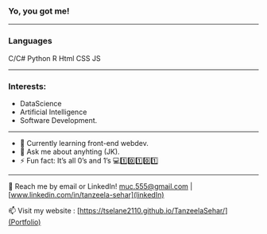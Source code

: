 ### Yo, you got me!

_________________________________________________________________________________________________________________________________________________________________________________


### Languages
C/C#
Python
R
Html
CSS
JS

_________________________________________________________________________________________________________________________________________________________________________________

### Interests:
- DataScience
- Artificial Intelligence
- Software Development.
_________________________________________________________________________________________________________________________________________________________________________________

- 🌱 Currently learning front-end webdev.
- 💬 Ask me about anyhting (JK).
- ⚡ Fun fact: It’s all 0’s and 1’s 💻1️⃣0️⃣1️⃣0️⃣1️⃣

_________________________________________________________________________________________________________________________________________________________________________________

💬 Reach me by email or LinkedIn! muc.555@gmail.com | [www.linkedin.com/in/tanzeela-sehar](linkedIn)

📫 Visit my website : [https://tselane2110.github.io/TanzeelaSehar/](Portfolio)
